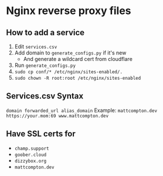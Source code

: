 # Nginx reverse proxy files

## How to add a service
1. Edit `services.csv`
2. Add domain to `generate_configs.py` if it's new
    * And generate a wildcard cert from cloudflare
3. Run `generate_configs.py`
4. `sudo cp conf/* /etc/nginx/sites-enabled/.`
5. `sudo chown -R root:root /etc/nginx/sites-enabled`

## Services.csv Syntax
`domain forwarded_url alias_domain`
Example: `mattcompton.dev https://your.mom:69 www.mattcompton.dev`

## Have SSL certs for
* `champ.support`
* `goober.cloud`
* `dizzybox.org`
* `mattcompton.dev`